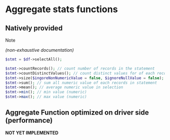 # Aggregate stats functions

## Natively provided
> [!NOTE]
> _(non-exhaustive documentation)_

```php
$stmt = $df->selectAll();

$stmt->countRecords(); // count number of records in the statement
$stmt->countDistinctValues(); // count distinct values for of each records in statement
$stmt->size($ingoreNonNumericValue = false, $ignoreNullValue = false); // count value in selection
$stmt->sum(); // sum all numeric value of each records in statement
$stmt->mean(); // average numeric value in selection
$stmt->min(); // min value (numeric)
$stmt->max(); // max value (numeric)
```

## Aggregate Function optimized on driver side (performance)
__NOT YET IMPLEMENTED__